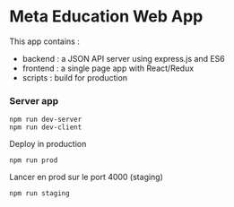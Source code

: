# Meta Education Web App 


This app contains : 

-  backend : a JSON API server using express.js and ES6
-  frontend : a single page app with React/Redux 
-  scripts : build for production

### Server app

    npm run dev-server
    npm run dev-client
    
  
Deploy in production

    npm run prod
    
Lancer en prod sur le port 4000 (staging)

    npm run staging
